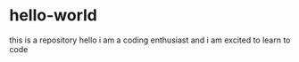 # hello-world
this is a repository
hello i am a coding enthusiast and i am excited to learn to code
